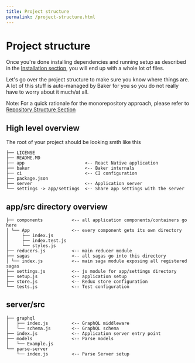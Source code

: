 ```yaml
---
title: Project structure
permalink: /project-structure.html
---
```

# Project structure

Once you're done installing dependencies and running setup as described in the [Installation section](/gettingstarted/installation.md), you will end up with a whole lot of files.

Let's go over the project structure to make sure you know where things are. A lot of this stuff is auto-managed by Baker for you so you do not really have to worry about it much/at all.

Note: For a quick rationale for the monorepository approach, please refer to [Repository Structure Section](/note-on-the-repository-structure.md)

## High level overview

The root of your project should be looking smth like this

```
├── LICENSE
├── README.MD
├── app                       <-- React Native application
├── baker                     <-- Baker internals
├── ci                        <-- CI configuration   
├── package.json
├── server                    <-- Application server
└── settings -> app/settings  <-- Share app settings with the server
```

## app/src directory overview

```
├── components           <-- all application components/containers go here   
│ └── App                <-- every component gets its own directory
│     ├── index.js
│     ├── index.test.js
│     └── styles.js
├── reducers.js          <-- main reducer module
├── sagas                <-- all sagas go into this directory
│ └── index.js           <-- main saga module exposing all registered sagas
├── settings.js          <-- js module for app/settings directory   
├── setup.js             <-- application setup
├── store.js             <-- Redux store configuration
└── tests.js             <-- Test configuration
```

## server/src

```
├── graphql                 
│   ├── index.js         <-- GraphQL middleware 
│   └── schema.js        <-- GraphQL schema
├── index.js             <-- Application server entry point
├── models               <-- Parse models
│   └── Example.js
└── parse-server           
    └── index.js         <-- Parse Server setup
``` 